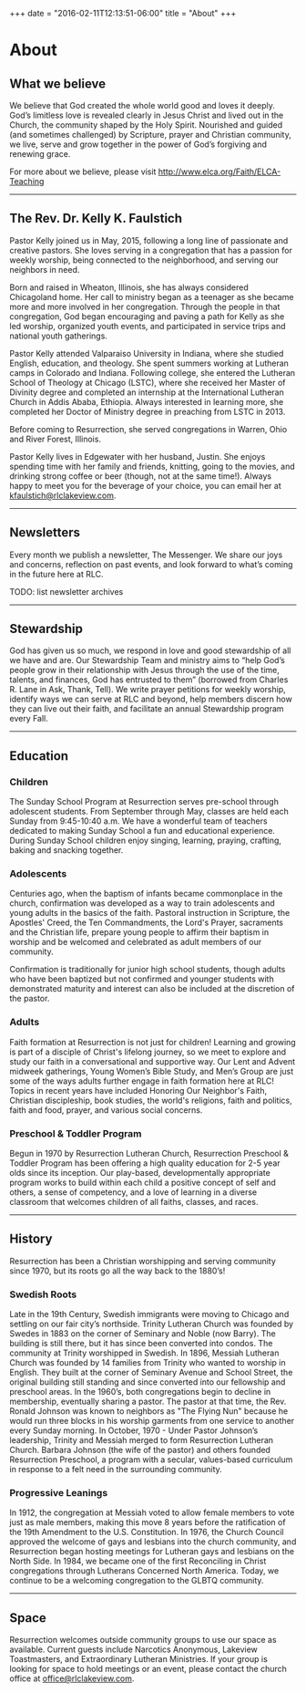 +++
date = "2016-02-11T12:13:51-06:00"
title = "About"
+++

# About 

## What we believe
We believe that God created the whole world good and loves it deeply.  God’s limitless love is revealed clearly in Jesus Christ and lived out in the Church, the community shaped by the Holy Spirit.  Nourished and guided (and sometimes challenged) by Scripture, prayer and Christian community, we live, serve and grow together in the power of God’s forgiving and renewing grace.

For more about we believe, please visit http://www.elca.org/Faith/ELCA-Teaching

---

## The Rev. Dr. Kelly K. Faulstich
Pastor Kelly joined us in May, 2015, following a long line of passionate and creative pastors. She loves serving in a congregation that has a passion for weekly worship, being connected to the neighborhood, and serving our neighbors in need. 

Born and raised in Wheaton, Illinois, she has always considered Chicagoland home. Her call to ministry began as a teenager as she became more and more involved in her congregation. Through the people in that congregation, God began encouraging and paving a path for Kelly as she led worship, organized youth events, and participated in service trips and national youth gatherings. 

Pastor Kelly attended Valparaiso University in Indiana, where she studied English, education, and theology. She spent summers working at Lutheran camps in Colorado and Indiana. Following college, she entered the Lutheran School of Theology at Chicago (LSTC), where she received her Master of Divinity degree and completed an internship at the International Lutheran Church in Addis Ababa, Ethiopia. Always interested in learning more, she completed her Doctor of Ministry degree in preaching from LSTC in 2013. 

Before coming to Resurrection, she served congregations in Warren, Ohio and River Forest, Illinois. 

Pastor Kelly lives in Edgewater with her husband, Justin. She enjoys spending time with her family and friends, knitting, going to the movies, and drinking strong coffee or beer (though, not at the same time!). Always happy to meet you for the beverage of your choice, you can email her at [kfaulstich@rlclakeview.com](mailto:kfaulstich@rlclakeview.com). 

---

## Newsletters
Every month we publish a newsletter, The Messenger. We share our joys and concerns, reflection on past events, and look forward to what’s coming in the future here at RLC.

TODO: list newsletter archives

---

## Stewardship
God has given us so much, we respond in love and good stewardship of all we have and are. Our Stewardship Team and ministry aims to “help God’s people grow in their relationship with Jesus through the use of the time, talents, and finances, God has entrusted to them” (borrowed from Charles R. Lane in Ask, Thank, Tell). We write prayer petitions for weekly worship, identify ways we can serve at RLC and beyond, help members discern how they can live out their faith, and facilitate an annual Stewardship program every Fall. 

---

## Education

### Children
The Sunday School Program at Resurrection serves pre-school through adolescent students.  From September through May, classes are held each Sunday from 9:45-10:40 a.m.  We have a wonderful team of teachers dedicated to making Sunday School a fun and educational experience.  During Sunday School children enjoy singing, learning, praying, crafting, baking and snacking together.

### Adolescents
Centuries ago, when the baptism of infants became commonplace in the church, confirmation was developed as a way to train adolescents and young adults in the basics of the faith. Pastoral instruction in Scripture, the Apostles' Creed, the Ten Commandments, the Lord's Prayer, sacraments and the Christian life, prepare young people to affirm their baptism in worship and be welcomed and celebrated as adult members of our community.  

Confirmation is traditionally for junior high school students, though adults who have been baptized but not confirmed and younger students with demonstrated maturity and interest can also be included at the discretion of the pastor.

### Adults
Faith formation at Resurrection is not just for children!  Learning and growing is part of a disciple of Christ's lifelong journey, so we meet to explore and study our faith in a conversational and supportive way. Our Lent and Advent midweek gatherings, Young Women’s Bible Study, and Men’s Group are just some of the ways adults further engage in faith formation here at RLC! Topics in recent years have included Honoring Our Neighbor's Faith, Christian discipleship, book studies, the world's religions, faith and politics, faith and food, prayer, and various social concerns.  

### Preschool & Toddler Program
Begun in 1970 by Resurrection Lutheran Church, Resurrection Preschool & Toddler Program has been offering a high quality education for 2-5 year olds since its inception.  Our play-based, developmentally appropriate program works to build within each child a positive concept of self and others, a sense of competency, and a love of learning in a diverse classroom that welcomes children of all faiths, classes, and races.

---

## History
Resurrection has been a Christian worshipping and serving community since 1970, but its roots go all the way back to the 1880’s! 

### Swedish Roots
Late in the 19th Century, Swedish immigrants were moving to Chicago and settling on our fair city’s northside. Trinity Lutheran Church was founded by Swedes in 1883 on the corner of Seminary and Noble (now Barry). The building is still there, but it has since been converted into condos. The community at Trinity worshipped in Swedish. In 1896, Messiah Lutheran Church was founded by 14 families from Trinity who wanted to worship in English. They built at the corner of Seminary Avenue and School Street, the original building still standing and since converted into our fellowship and preschool areas. In the 1960’s, both congregations begin to decline in membership, eventually sharing a pastor. The pastor at that time, the Rev. Ronald Johnson was known to neighbors as "The Flying Nun" because he would run three blocks in his worship garments from one service to another every Sunday morning. In October, 1970 - Under Pastor Johnson’s leadership, Trinity and Messiah merged to form Resurrection Lutheran Church.  Barbara Johnson (the wife of the pastor) and others founded Resurrection Preschool, a program with a secular, values-based curriculum in response to a felt need in the surrounding community.

### Progressive Leanings
In 1912, the congregation at Messiah voted to allow female members to vote just as male members, making this move 8 years before the ratification of the 19th Amendment to the U.S. Constitution. In 1976, the Church Council approved the welcome of gays and lesbians into the church community, and Resurrection began hosting meetings for Lutheran gays and lesbians on the North Side. In 1984, we became one of the first Reconciling in Christ congregations through Lutherans Concerned North America. Today, we continue to be a welcoming congregation to the GLBTQ community. 

---

## Space
Resurrection welcomes outside community groups to use our space as available. Current guests include Narcotics Anonymous, Lakeview Toastmasters, and Extraordinary Lutheran Ministries. If your group is looking for space to hold meetings or an event, please contact the church office at [office@rlclakeview.com](mailto:office@rlclakeview.com).
